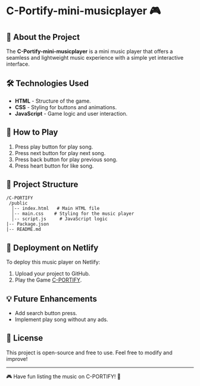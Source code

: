 # C-Portify-mini-musicplayer 🎮

## 🚀 About the Project
The **C-Portify-mini-musicplayer** is a mini music player that offers a seamless and lightweight music experience with a simple yet interactive interface.

## 🛠️ Technologies Used
- **HTML** - Structure of the game.
- **CSS** - Styling for buttons and animations.
- **JavaScript** - Game logic and user interaction.

## 🎯 How to Play
1. Press play button for play song.
2. Press next button for play next song.
3. Press back button for play previous song.
4.  Press heart button for like song.

## 📂 Project Structure
```
/C-PORTIFY
 /public
  │-- index.html   # Main HTML file
  │-- main.css    # Styling for the music player
  │-- script.js     # JavaScript logic
|-- Package.json
|-- README.md
```

## 🚀 Deployment on Netlify
To deploy this music player on Netlify:
1. Upload your project to GitHub.
2. Play the Game [C-PORTIFY](https://c-portify785.netlify.app/).


## 💡 Future Enhancements
- Add search button press. 
- Implement  play song without any ads.

## 📜 License
This project is open-source and free to use. Feel free to modify and improve!

---
🎮 Have fun listing the music on C-PORTIFY! 🚀

